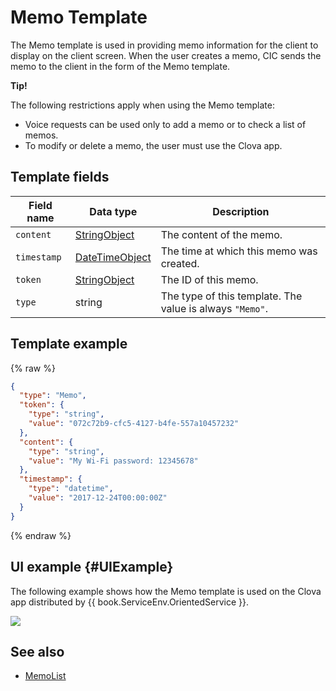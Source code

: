 # Memo Template
The Memo template is used in providing memo information for the client to display on the client screen. When the user creates a memo, CIC sends the memo to the client in the form of the Memo template.

<div class="tip">
  <p><strong>Tip!</strong></p>
  <p>The following restrictions apply when using the Memo template:</p>
  <ul>
    <li>Voice requests can be used only to add a memo or to check a list of memos.</li>
    <li>To modify or delete a memo, the user must use the Clova app.</li>
  </ul>
</div>

## Template fields

| Field name       | Data type    | Description                     |
|---------------|---------|-----------------------------|
| `content`     | [StringObject](/Develop/References/ContentTemplates/Shared_Objects.md#StringObject)     | The content of the memo.  |
| `timestamp`   | [DateTimeObject](/Develop/References/ContentTemplates/Shared_Objects.md#DateTimeObject) | The time at which this memo was created. |
| `token`       | [StringObject](/Develop/References/ContentTemplates/Shared_Objects.md#StringObject)     | The ID of this memo.  |
| `type`        | string                                                                              | The type of this template. The value is always `"Memo"`.             |

## Template example

{% raw %}

```json
{
  "type": "Memo",
  "token": {
    "type": "string",
    "value": "072c72b9-cfc5-4127-b4fe-557a10457232"
  },
  "content": {
    "type": "string",
    "value": "My Wi-Fi password: 12345678"
  },
  "timestamp": {
    "type": "datetime",
    "value": "2017-12-24T00:00:00Z"
  }
}
```

{% endraw %}

## UI example {#UIExample}

The following example shows how the Memo template is used on the Clova app distributed by {{ book.ServiceEnv.OrientedService }}.

![](/Develop/Assets/Images/Content_Template-Memo.png)

## See also
* [MemoList](/Develop/References/ContentTemplates/MemoList.md)
